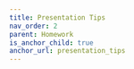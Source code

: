 ```yaml
---
title: Presentation Tips
nav_order: 2
parent: Homework
is_anchor_child: true
anchor_url: presentation_tips
---
```

